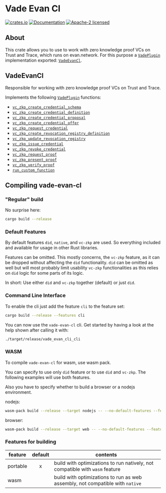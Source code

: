 # Vade Evan Cl

[![crates.io](https://img.shields.io/crates/v/vade-evan-cl.svg)](https://crates.io/crates/vade-evan-cl)
[![Documentation](https://docs.rs/vade-evan-cl/badge.svg)](https://docs.rs/vade-evan-cl:q)
[![Apache-2 licensed](https://img.shields.io/crates/l/vade-evan-cl.svg)](./LICENSE.txt)

## About

This crate allows you to use to work with zero knowledge proof VCs on Trust and Trace, which runs on evan.network.
For this purpose a [`VadePlugin`] implementation  exported: [`VadeEvanCl`].

## VadeEvanCl

Responsible for working with zero knowledge proof VCs on Trust and Trace.

Implements the following [`VadePlugin`] functions:

- [`vc_zkp_create_credential_schema`]
- [`vc_zkp_create_credential_definition`]
- [`vc_zkp_create_credential_proposal`]
- [`vc_zkp_create_credential_offer`]
- [`vc_zkp_request_credential`]
- [`vc_zkp_create_revocation_registry_definition`]
- [`vc_zkp_update_revocation_registry`]
- [`vc_zkp_issue_credential`]
- [`vc_zkp_revoke_credential`]
- [`vc_zkp_request_proof`]
- [`vc_zkp_present_proof`]
- [`vc_zkp_verify_proof`]
- [`run_custom_function`]

## Compiling vade-evan-cl

### "Regular" build

No surprise here:

```sh
cargo build --release
```

### Default Features

By default features `did`, `native`, and `vc-zkp` are used. So everything included and available for usage in other Rust libraries.

Features can be omitted. This mostly concerns, the `vc-zkp` feature, as it can be dropped without affecting the `did` functionality. `did` can be omitted as well but will most probably limit usability `vc-zkp` functionalities as this relies on `did` logic for some parts of its logic.

In short: Use either `did` and `vc-zkp` together (default) or just `did`.

### Command Line Interface

To enable the cli just add the feature `cli` to the feature set:

```sh
cargo build --release --features cli
```

You can now use the `vade-evan-cl` cli. Get started by having a look at the help shown after calling it with:

```sh
./target/release/vade_evan_cli_cli
```

### WASM

To compile `vade-evan-cl` for wasm, use wasm pack.

You can specify to use only `did` feature or to use `did` and `vc-zkp`. The following examples will use both features.

Also you have to specify whether to build a browser or a nodejs environment.

nodejs:

```sh
wasm-pack build --release --target nodejs -- --no-default-features --features did,vc-zkp,wasm
```

browser:

```sh
wasm-pack build --release --target web -- --no-default-features --features did,vc-zkp,wasm
```

### Features for building

| feature  | default | contents |
| -------- |:-------:| -------- |
| portable |     x   | build with optimizations to run natively, not compatible with `wasm` feature |
| wasm     |         | build with optimizations to run as web assembly, not compatible with `native` |

[`VadeEvanCl`]: https://docs.rs/vade_evan_cli/*/vade_evan_cli/resolver/struct.VadeEvanCl.html
[`Vade`]: https://docs.rs/vade_evan_cli/*/vade/struct.Vade.html
[`VadePlugin`]: https://docs.rs/vade_evan_cli/*/vade/trait.VadePlugin.html
[`VadeEvanCl`]: https://docs.rs/vade_evan_cli/*/vade_evan_cli/struct.VadeEvanCl.html
[`vc_zkp_create_credential_definition`]: https://docs.rs/vade_evan_cli/*/vade_evan_cli/struct.VadeEvanCl.html#method.vc_zkp_create_credential_definition
[`vc_zkp_create_credential_offer`]: https://docs.rs/vade_evan_cli/*/vade_evan_cli/struct.VadeEvanCl.html#method.vc_zkp_create_credential_offer
[`vc_zkp_create_credential_proposal`]: https://docs.rs/vade_evan_cli/*/vade_evan_cli/struct.VadeEvanCl.html#method.vc_zkp_create_credential_proposal
[`vc_zkp_create_credential_schema`]: https://docs.rs/vade_evan_cli/*/vade_evan_cli/struct.VadeEvanCl.html#method.vc_zkp_create_credential_schema
[`vc_zkp_create_revocation_registry_definition`]: https://docs.rs/vade_evan_cli/*/vade_evan_cli/struct.VadeEvanCl.html#method.vc_zkp_create_revocation_registry_definition
[`vc_zkp_issue_credential`]: https://docs.rs/vade_evan_cli/*/vade_evan_cli/struct.VadeEvanCl.html#method.vc_zkp_issue_credential
[`vc_zkp_present_proof`]: https://docs.rs/vade_evan_cli/*/vade_evan_cli/struct.VadeEvanCl.html#method.vc_zkp_present_proof
[`vc_zkp_request_credential`]: https://docs.rs/vade_evan_cli/*/vade_evan_cli/struct.VadeEvanCl.html#method.vc_zkp_request_credential
[`vc_zkp_request_proof`]: https://docs.rs/vade_evan_cli/*/vade_evan_cli/struct.VadeEvanCl.html#method.vc_zkp_request_proof
[`vc_zkp_revoke_credential`]: https://docs.rs/vade_evan_cli/*/vade_evan_cli/struct.VadeEvanCl.html#method.vc_zkp_revoke_credential
[`vc_zkp_update_revocation_registry`]: https://docs.rs/vade_evan_cli/*/vade_evan_cli/struct.VadeEvanCl.html#method.vc_zkp_update_revocation_registry
[`vc_zkp_verify_proof`]: https://docs.rs/vade_evan_cli/*/vade_evan_cli/struct.VadeEvanCl.html#method.vc_zkp_verify_proof
[`run_custom_function`]: https://docs.rs/vade_evan_cli/*/vade_evan_cli/struct.VadeEvanCl.html#method.run_custom_function
